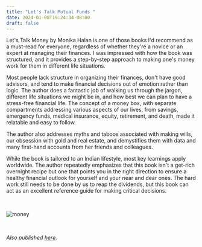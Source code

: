 ```yaml
---
title: "Let's Talk Mutual Funds "
date: 2024-01-08T19:24:34-08:00
draft: false
---
```


Let's Talk Money by Monika Halan is one of those books I'd recommend as a must-read for everyone, regardless of whether they're a novice or an expert at managing their finances. I was impressed with how the book was structured, and it provides a step-by-step approach to making one's money work for them in different life situations.

Most people lack structure in organizing their finances, don't have good advisors, and tend to make financial decisions out of emotion rather than logic. The author does a fantastic job of walking us through the jargon, different life situations we might be in, and how best we can plan to have a stress-free financial life. The concept of a money box, with separate compartments addressing various aspects of our lives, from savings, emergency funds, medical insurance, equity, retirement, and death, made it relatable and easy to follow.

The author also addresses myths and taboos associated with making wills, our obsession with gold and real estate, and demystifies them with data and many first-hand accounts from her friends and colleagues. 

While the book is tailored to an Indian lifestyle, most key learnings apply worldwide. The author repeatedly emphasizes that this book isn't a get-rich overnight recipe but one that points you in the right direction to ensure a healthy financial outlook for yourself and your near and dear ones. The hard work still needs to be done by us to reap the dividends, but this book can act as an excellent reference guide for making critical decisions. 

&nbsp;&nbsp;

![money](/mutualfunds.jpg)

&nbsp;&nbsp;

*Also published [here](https://www.goodreads.com/review/show/5728754905).*
